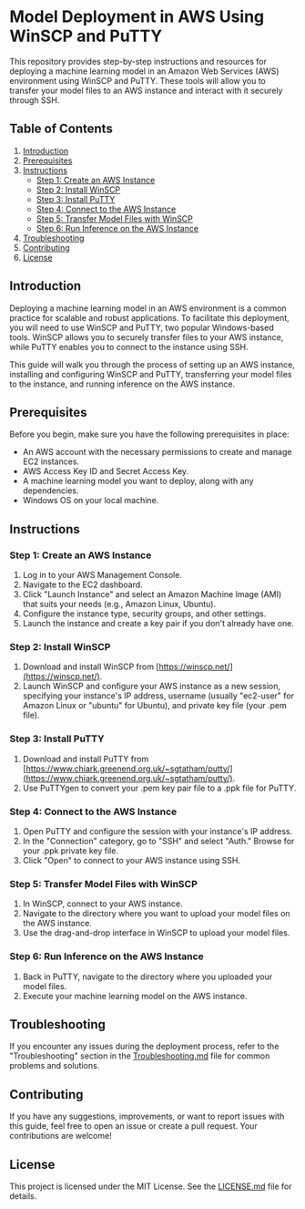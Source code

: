 # Model Deployment in AWS Using WinSCP and PuTTY

This repository provides step-by-step instructions and resources for deploying a machine learning model in an Amazon Web Services (AWS) environment using WinSCP and PuTTY. These tools will allow you to transfer your model files to an AWS instance and interact with it securely through SSH.

## Table of Contents
1. [Introduction](#introduction)
2. [Prerequisites](#prerequisites)
3. [Instructions](#instructions)
   - [Step 1: Create an AWS Instance](#step-1-create-an-aws-instance)
   - [Step 2: Install WinSCP](#step-2-install-winscp)
   - [Step 3: Install PuTTY](#step-3-install-putty)
   - [Step 4: Connect to the AWS Instance](#step-4-connect-to-the-aws-instance)
   - [Step 5: Transfer Model Files with WinSCP](#step-5-transfer-model-files-with-winscp)
   - [Step 6: Run Inference on the AWS Instance](#step-6-run-inference-on-the-aws-instance)
4. [Troubleshooting](#troubleshooting)
5. [Contributing](#contributing)
6. [License](#license)

## Introduction

Deploying a machine learning model in an AWS environment is a common practice for scalable and robust applications. To facilitate this deployment, you will need to use WinSCP and PuTTY, two popular Windows-based tools. WinSCP allows you to securely transfer files to your AWS instance, while PuTTY enables you to connect to the instance using SSH.

This guide will walk you through the process of setting up an AWS instance, installing and configuring WinSCP and PuTTY, transferring your model files to the instance, and running inference on the AWS instance.

## Prerequisites

Before you begin, make sure you have the following prerequisites in place:

- An AWS account with the necessary permissions to create and manage EC2 instances.
- AWS Access Key ID and Secret Access Key.
- A machine learning model you want to deploy, along with any dependencies.
- Windows OS on your local machine.

## Instructions

### Step 1: Create an AWS Instance

1. Log in to your AWS Management Console.
2. Navigate to the EC2 dashboard.
3. Click "Launch Instance" and select an Amazon Machine Image (AMI) that suits your needs (e.g., Amazon Linux, Ubuntu).
4. Configure the instance type, security groups, and other settings.
5. Launch the instance and create a key pair if you don't already have one.

### Step 2: Install WinSCP

1. Download and install WinSCP from [https://winscp.net/](https://winscp.net/).
2. Launch WinSCP and configure your AWS instance as a new session, specifying your instance's IP address, username (usually "ec2-user" for Amazon Linux or "ubuntu" for Ubuntu), and private key file (your .pem file).

### Step 3: Install PuTTY

1. Download and install PuTTY from [https://www.chiark.greenend.org.uk/~sgtatham/putty/](https://www.chiark.greenend.org.uk/~sgtatham/putty/).
2. Use PuTTYgen to convert your .pem key pair file to a .ppk file for PuTTY.

### Step 4: Connect to the AWS Instance

1. Open PuTTY and configure the session with your instance's IP address.
2. In the "Connection" category, go to "SSH" and select "Auth." Browse for your .ppk private key file.
3. Click "Open" to connect to your AWS instance using SSH.

### Step 5: Transfer Model Files with WinSCP

1. In WinSCP, connect to your AWS instance.
2. Navigate to the directory where you want to upload your model files on the AWS instance.
3. Use the drag-and-drop interface in WinSCP to upload your model files.

### Step 6: Run Inference on the AWS Instance

1. Back in PuTTY, navigate to the directory where you uploaded your model files.
2. Execute your machine learning model on the AWS instance.

## Troubleshooting

If you encounter any issues during the deployment process, refer to the "Troubleshooting" section in the [Troubleshooting.md](Troubleshooting.md) file for common problems and solutions.

## Contributing

If you have any suggestions, improvements, or want to report issues with this guide, feel free to open an issue or create a pull request. Your contributions are welcome!

## License

This project is licensed under the MIT License. See the [LICENSE.md](LICENSE.md) file for details.
